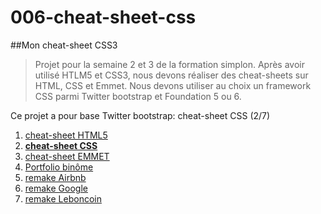 # 006-cheat-sheet-css
##Mon cheat-sheet CSS3


>Projet pour la semaine 2 et 3 de la formation simplon. Après avoir utilisé HTLM5 et CSS3, nous devons réaliser des cheat-sheets sur HTML, CSS et Emmet. Nous devons utiliser au choix un framework CSS parmi Twitter bootstrap et Foundation 5 ou 6.

Ce projet a pour base Twitter bootstrap: cheat-sheet CSS (2/7)

1. [cheat-sheet HTML5](http://guillaumem59.github.io/005-cheat-sheet-html)
1. **[cheat-sheet CSS](http://guillaumem59.github.io/006-cheat-sheet-css)**
1. [cheat-sheet EMMET](http://guillaumem59.github.io/007-cheat-sheet-emmet)
1. [Portfolio binôme](http://simplon-roubaix.github.io/portfolio-caroetguillaume)
1. [remake Airbnb](http://guillaumem59.github.io/903-remake-airbnb)
1. [remake Google](http://guillaumem59.github.io/901-remake-google)
1. [remake Leboncoin](http://guillaumem59.github.io/902-remake-leboncoin)
